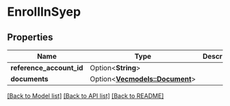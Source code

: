 # EnrollInSyep

## Properties

Name | Type | Description | Notes
------------ | ------------- | ------------- | -------------
**reference_account_id** | Option<**String**> |  | [optional]
**documents** | Option<[**Vec<models::Document>**](Document.md)> |  | [optional]

[[Back to Model list]](../README.md#documentation-for-models) [[Back to API list]](../README.md#documentation-for-api-endpoints) [[Back to README]](../README.md)


